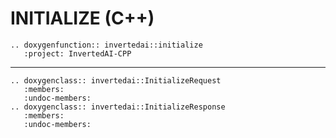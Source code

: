 # INITIALIZE (C++)

```{eval-rst}
.. doxygenfunction:: invertedai::initialize
   :project: InvertedAI-CPP
```

---
```{eval-rst}
.. doxygenclass:: invertedai::InitializeRequest
   :members:
   :undoc-members:
.. doxygenclass:: invertedai::InitializeResponse
   :members:
   :undoc-members:
```

